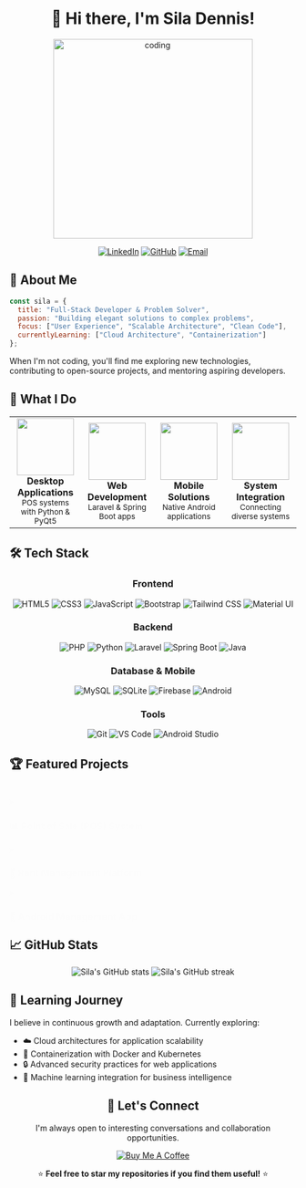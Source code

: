 # <div align="center">👋 Hi there, I'm Sila Dennis!</div>

<div align="center">
  <img src="https://raw.githubusercontent.com/SilaDennisN/SilaDennisN/main/coding.gif" alt="coding" width="350" />
</div>

<div align="center">
  
  [![LinkedIn](https://img.shields.io/badge/LinkedIn-0077B5?style=for-the-badge&logo=linkedin&logoColor=white)](https://linkedin.com/in/siladennis77aa51264)
  [![GitHub](https://img.shields.io/badge/GitHub-100000?style=for-the-badge&logo=github&logoColor=white)](https://github.com/SilaDennisN)
  [![Email](https://img.shields.io/badge/Email-D14836?style=for-the-badge&logo=gmail&logoColor=white)](mailto:dennissila1256@gmail.com)
  
</div>

## 💫 About Me

```javascript
const sila = {
  title: "Full-Stack Developer & Problem Solver",
  passion: "Building elegant solutions to complex problems",
  focus: ["User Experience", "Scalable Architecture", "Clean Code"],
  currentlyLearning: ["Cloud Architecture", "Containerization"]
};
```

When I'm not coding, you'll find me exploring new technologies, contributing to open-source projects, and mentoring aspiring developers.

## 🚀 What I Do

<table>
  <tr>
    <td width="25%" align="center">
      <img src="https://media.giphy.com/media/lP8xu5t2DLGG045H8F/giphy.gif" width="100" height="100"/>
      <br/>
      <strong>Desktop Applications</strong>
      <br/>
      <small>POS systems with Python & PyQt5</small>
    </td>
    <td width="25%" align="center">
      <img src="https://media.giphy.com/media/JqDcpPX8vWahUny0pE/giphy.gif" width="100" height="100"/>
      <br/>
      <strong>Web Development</strong>
      <br/>
      <small>Laravel & Spring Boot apps</small>
    </td>
    <td width="25%" align="center">
      <img src="https://media.giphy.com/media/HVofJOWFXGpDX4xeg1/giphy.gif" width="100" height="100"/>
      <br/>
      <strong>Mobile Solutions</strong>
      <br/>
      <small>Native Android applications</small>
    </td>
    <td width="25%" align="center">
      <img src="https://media.giphy.com/media/4KzpjLvJjJknJ5Xuak/giphy.gif" width="100" height="100"/>
      <br/>
      <strong>System Integration</strong>
      <br/>
      <small>Connecting diverse systems</small>
    </td>
  </tr>
</table>

## 🛠️ Tech Stack

<div align="center">

### Frontend
![HTML5](https://img.shields.io/badge/HTML5-E34F26?style=for-the-badge&logo=html5&logoColor=white)
![CSS3](https://img.shields.io/badge/CSS3-1572B6?style=for-the-badge&logo=css3&logoColor=white)
![JavaScript](https://img.shields.io/badge/JavaScript-F7DF1E?style=for-the-badge&logo=javascript&logoColor=black)
![Bootstrap](https://img.shields.io/badge/Bootstrap-563D7C?style=for-the-badge&logo=bootstrap&logoColor=white)
![Tailwind CSS](https://img.shields.io/badge/Tailwind_CSS-38B2AC?style=for-the-badge&logo=tailwind-css&logoColor=white)
![Material UI](https://img.shields.io/badge/Material--UI-0081CB?style=for-the-badge&logo=material-ui&logoColor=white)

### Backend
![PHP](https://img.shields.io/badge/PHP-777BB4?style=for-the-badge&logo=php&logoColor=white)
![Python](https://img.shields.io/badge/Python-3776AB?style=for-the-badge&logo=python&logoColor=white)
![Laravel](https://img.shields.io/badge/Laravel-FF2D20?style=for-the-badge&logo=laravel&logoColor=white)
![Spring Boot](https://img.shields.io/badge/Spring_Boot-6DB33F?style=for-the-badge&logo=spring-boot&logoColor=white)
![Java](https://img.shields.io/badge/Java-ED8B00?style=for-the-badge&logo=openjdk&logoColor=white)

### Database & Mobile
![MySQL](https://img.shields.io/badge/MySQL-00000F?style=for-the-badge&logo=mysql&logoColor=white)
![SQLite](https://img.shields.io/badge/SQLite-07405E?style=for-the-badge&logo=sqlite&logoColor=white)
![Firebase](https://img.shields.io/badge/Firebase-FFCA28?style=for-the-badge&logo=firebase&logoColor=black)
![Android](https://img.shields.io/badge/Android-3DDC84?style=for-the-badge&logo=android&logoColor=white)

### Tools
![Git](https://img.shields.io/badge/Git-F05032?style=for-the-badge&logo=git&logoColor=white)
![VS Code](https://img.shields.io/badge/VS_Code-0078D4?style=for-the-badge&logo=visual-studio-code&logoColor=white)
![Android Studio](https://img.shields.io/badge/Android_Studio-3DDC84?style=for-the-badge&logo=android-studio&logoColor=white)

</div>

## 🏆 Featured Projects

<div class="projects">
  <details>
    <summary><h3>📊 Point of Sale (POS) System</h3></summary>
    <p>A comprehensive desktop solution built with PyQt5 and MySQL that streamlines retail operations.</p>
    <ul>
      <li>📦 Inventory management with barcode scanning</li>
      <li>💹 Real-time sales tracking and analytics</li>
      <li>📈 Custom reporting and dashboard visualizations</li>
      <li>🔄 Multi-branch synchronization capabilities</li>
    </ul>
    <img src="https://raw.githubusercontent.com/SilaDennisN/SilaDennisN/main/pos-preview.png" alt="POS Preview" width="100%"/>
  </details>

  <details>
    <summary><h3>🏢 Rent Management Platform</h3></summary>
    <p>A full-stack application that simplifies property management for landlords and tenants.</p>
    <ul>
      <li>💰 Automated billing and payment tracking</li>
      <li>🔧 Maintenance request management</li>
      <li>💬 Integrated communication tools</li>
      <li>📱 Responsive design for all devices</li>
    </ul>
    <img src="https://raw.githubusercontent.com/SilaDennisN/SilaDennisN/main/rent-preview.png" alt="Rent Management Preview" width="100%"/>
  </details>

  <details>
    <summary><h3>📱 Android Management App</h3></summary>
    <p>A mobile solution that puts business management in the palm of your hand.</p>
    <ul>
      <li>🔄 Offline capabilities with SQLite synchronization</li>
      <li>📊 Comprehensive business analytics</li>
      <li>🔔 Real-time notifications and alerts</li>
      <li>🔐 Biometric security integration</li>
    </ul>
    <img src="https://raw.githubusercontent.com/SilaDennisN/SilaDennisN/main/android-preview.png" alt="Android App Preview" width="100%"/>
  </details>
</div>

## 📈 GitHub Stats

<div align="center">
  <img src="https://github-readme-stats.vercel.app/api?username=SilaDennisN&show_icons=true&theme=radical" alt="Sila's GitHub stats" />
  <img src="https://github-readme-streak-stats.herokuapp.com/?user=SilaDennisN&theme=radical" alt="Sila's GitHub streak" />
</div>

## 🌱 Learning Journey

I believe in continuous growth and adaptation. Currently exploring:

- ☁️ Cloud architectures for application scalability
- 🐳 Containerization with Docker and Kubernetes
- 🔒 Advanced security practices for web applications
- 🤖 Machine learning integration for business intelligence

<div align="center">
  
  ## 💬 Let's Connect
  
  <p>I'm always open to interesting conversations and collaboration opportunities.</p>
  
  [![Buy Me A Coffee](https://img.shields.io/badge/Buy_Me_A_Coffee-FFDD00?style=for-the-badge&logo=buy-me-a-coffee&logoColor=black)](https://www.buymeacoffee.com/siladennis)
  
  ⭐ **Feel free to star my repositories if you find them useful!** ⭐
  
</div>

<!-- Add this to your CSS (you can place this in a custom CSS file, or inline it for GitHub) -->
<style>
.projects {
  animation: fadeIn 1s ease-in-out;
}
@keyframes fadeIn {
  from { opacity: 0; transform: translateY(20px); }
  to { opacity: 1; transform: translateY(0); }
}
</style>
